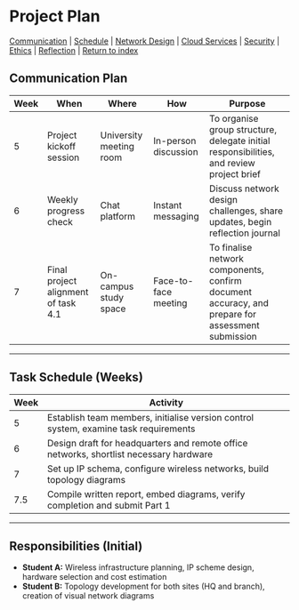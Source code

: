 # Project Plan


[Communication](#TeamCommunication-plan) | [Schedule](#ProjectTimeline) | [Network Design](./network.md) | [Cloud Services](./cloud.md) | [Security](./security.md) | [Ethics](./ethics.md) | [Reflection](./reflection.md) | [Return to index](./README.md)



## Communication Plan

| Week | When                       | Where      | How               | Purpose                                                      |
|------|----------------------------|------------|-------------------|--------------------------------------------------------------|
| 5    | Project kickoff session           | University meeting room  | In-person discussion      | To organise group structure, delegate initial responsibilities, and review project brief                        |
| 6    | Weekly progress check                | Chat platform | Instant messaging | Discuss network design challenges, share updates, begin reflection journal     |
| 7    | Final project alignment of task 4.1 | On-campus study space     | Face-to-face meeting      | To finalise network components, confirm document accuracy, and prepare for assessment submission                          |

---

## Task Schedule (Weeks)

| Week | Activity                                                                 |
|------|--------------------------------------------------------------------------|
| 5    | Establish team members, initialise version control system, examine task requirements               |
| 6    | Design draft for headquarters and remote office networks, shortlist necessary hardware                |
| 7    | Set up IP schema, configure wireless networks, build topology diagrams              |
| 7.5  | Compile written report, embed diagrams, verify completion and submit Part 1                 |

---

## Responsibilities (Initial)

- **Student A:** Wireless infrastructure planning, IP scheme design, hardware selection and cost estimation  
- **Student B:** Topology development for both sites (HQ and branch), creation of visual network diagrams  

